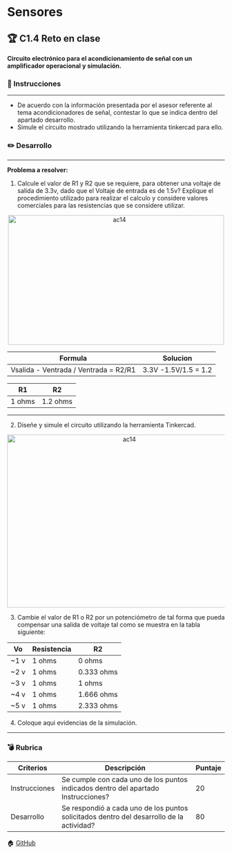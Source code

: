 # Sensores
## :trophy: C1.4 Reto en clase

**Circuito electrónico para el acondicionamiento de señal con un amplificador operacional y simulación.**

### :blue_book: Instrucciones
___
- De acuerdo con la información presentada por el asesor referente al tema acondicionadores de señal,
contestar lo que se indica dentro del apartado desarrollo.
- Simule el circuito mostrado utilizando la herramienta tinkercad para ello.

### :pencil2: Desarrollo
___

**Problema a resolver:**

1. Calcule el valor de R1 y R2 que se requiere, para obtener una voltaje de salida de 3.3v, dado que el
Voltaje de entrada es de 1.5v? Explique el procedimiento utilizado para realizar el calculo y considere
valores comerciales para las resistencias que se considere utilizar.

<p align="center">
            <img alt="ac14" src="../Markdown/Imagenes/Acondicionador14.PNG" 
            width=500 height=300>
    </p>

|Formula|Solucion|
|-|-|
|Vsalida - Ventrada / Ventrada = R2/R1| 3.3V -1.5V/1.5 = 1.2|

|R1|R2|
|-|-|
|1 ohms|1.2 ohms|
___

2. Diseñe y simule el circuito utilizando la herramienta Tinkercad.

<p align="center">
            <img alt="ac14" src="../Markdown/Imagenes/CircuitoAcon2.PNG" 
            width=550 height=400>
    </p>

3. Cambie el valor de R1 o R2 por un potenciómetro de tal forma que pueda compensar una salida de
voltaje tal como se muestra en la tabla siguiente:

|Vo|Resistencia|R2|
|---|---|---|
|~1 v|1 ohms|0 ohms|
|~2 v|1 ohms|0.333 ohms|
|~3 v|1 ohms|1 ohms|
|~4 v|1 ohms|1.666 ohms|
|~5 v|1 ohms|2.333 ohms|

4. Coloque aqui evidencias de la simulación.

___

### :bomb: Rubrica

| Criterios     | Descripción                                                                                  | Puntaje |
| ------------- | -------------------------------------------------------------------------------------------- | ------- |
| Instrucciones | Se cumple con cada uno de los puntos indicados dentro del apartado Instrucciones?            | 20 |
| Desarrollo    | Se respondió a cada uno de los puntos solicitados dentro del desarrollo de la actividad?     | 80      |

:house: [GitHub](https://github.com/EmmanuelARodriguez/Markdown/tree/main)